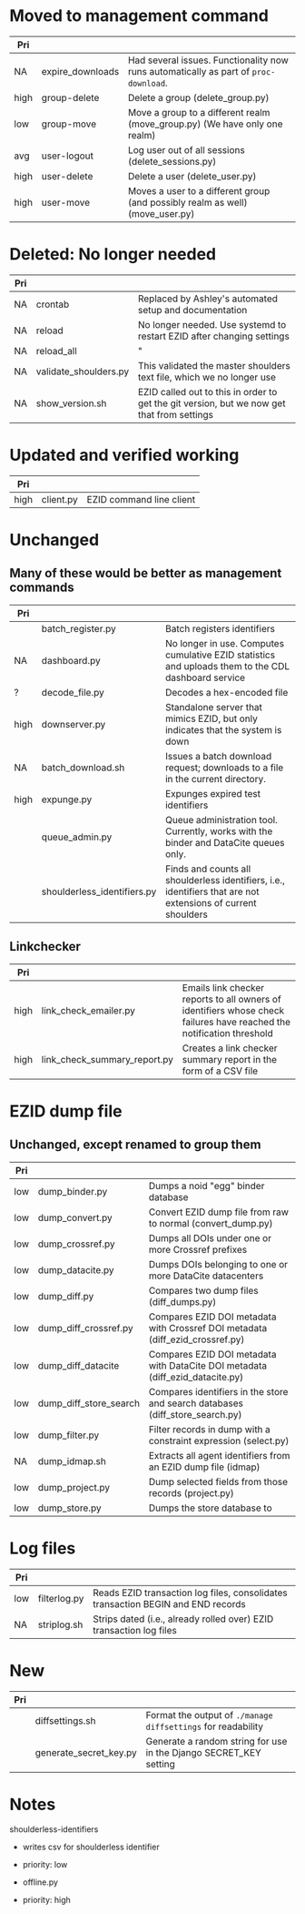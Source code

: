 # Moved to management command

| Pri |||
| --- | --- | --- |
| NA   | expire_downloads               | Had several issues. Functionality now runs automatically as part of `proc-download`.|
| high | group-delete                   | Delete a group  (delete_group.py)                                                   |
| low  | group-move                     | Move a group to a different realm  (move_group.py) (We have only one realm)      |
| avg  | user-logout                    | Log user out of all sessions  (delete_sessions.py)                                  |
| high | user-delete                    | Delete a user (delete_user.py)                                                      |
| high | user-move                      | Moves a user to a different group (and possibly realm as well)  (move_user.py)      |

# Deleted: No longer needed
| Pri |||
| --- | --- | --- |
| NA   | crontab                       | Replaced by Ashley's automated setup and documentation                                                                  |
| NA   | reload                        | No longer needed. Use systemd to restart EZID after changing settings                                                   |
| NA   | reload_all                    | "                                                                                                                       |
| NA   | validate_shoulders.py         | This validated the master shoulders text file, which we no longer use                                                   |
| NA   | show_version.sh               | EZID called out to this in order to get the git version, but we now get that from settings |

# Updated and verified working
| Pri |||
| --- | --- | --- |
| high | client.py                     | EZID command line client                                                                                              |

# Unchanged

## Many of these would be better as management commands
| Pri |||
| --- | --- | --- |
|      | batch_register.py             | Batch registers identifiers                                                                                           |
| NA   | dashboard.py                  | No longer in use. Computes cumulative EZID statistics and uploads them to the CDL dashboard service                                     |
| ?    | decode_file.py                | Decodes a hex-encoded file                                                                                            |
| high | downserver.py                 | Standalone server that mimics EZID, but only indicates that the system is down                                        |
| NA   | batch_download.sh             | Issues a batch download request; downloads to a file in the current directory.                                        |
| high | expunge.py                    | Expunges expired test identifiers                                                                                     |
|      | queue_admin.py                | Queue administration tool. Currently, works with the binder and DataCite queues only.                                 |
|      | shoulderless_identifiers.py   | Finds and counts all shoulderless identifiers, i.e., identifiers that are not extensions of current shoulders         |

## Linkchecker
| Pri |||
| --- | --- | --- |
| high | link_check_emailer.py         | Emails link checker reports to all owners of identifiers whose check failures have reached the notification threshold |
| high | link_check_summary_report.py  | Creates a link checker summary report in the form of a CSV file                                                       |

# EZID dump file
## Unchanged, except renamed to group them
| Pri |||
| --- | --- | --- |
| low  | dump_binder.py                | Dumps a noid "egg" binder database                                            |
| low  | dump_convert.py               | Convert EZID dump file from raw to normal (convert_dump.py)                   |
| low  | dump_crossref.py              | Dumps all DOIs under one or more Crossref prefixes                            |
| low  | dump_datacite.py              | Dumps DOIs belonging to one or more DataCite datacenters                      |
| low  | dump_diff.py                  | Compares two dump files (diff_dumps.py)                                       |
| low  | dump_diff_crossref.py         | Compares EZID DOI metadata with Crossref DOI metadata (diff_ezid_crossref.py) |
| low  | dump_diff_datacite            | Compares EZID DOI metadata with DataCite DOI metadata (diff_ezid_datacite.py) |
| low  | dump_diff_store_search        | Compares identifiers in the store and search databases (diff_store_search.py) |
| low  | dump_filter.py                | Filter records in dump with a constraint expression (select.py)               |
| NA   | dump_idmap.sh                 | Extracts all agent identifiers from an EZID dump file (idmap)                 |
| low  | dump_project.py               | Dump selected fields from those records (project.py)                          |
| low  | dump_store.py                 | Dumps the store database to                                                   |

# Log files
| Pri |||
| --- | --- | --- |
| low  | filterlog.py                  | Reads EZID transaction log files, consolidates transaction BEGIN and END records |
| NA   | striplog.sh                   | Strips dated (i.e., already rolled over) EZID transaction log files              |

# New
|  Pri |||
|  --- | --- | --- |
|      | diffsettings.sh               | Format the output of `./manage diffsettings` for readability      |
|      | generate_secret_key.py        | Generate a random string for use in the Django SECRET_KEY setting |

# Notes

shoulderless-identifiers
- writes csv for shoulderless identifier
- priority: low

- offline.py
- priority: high
